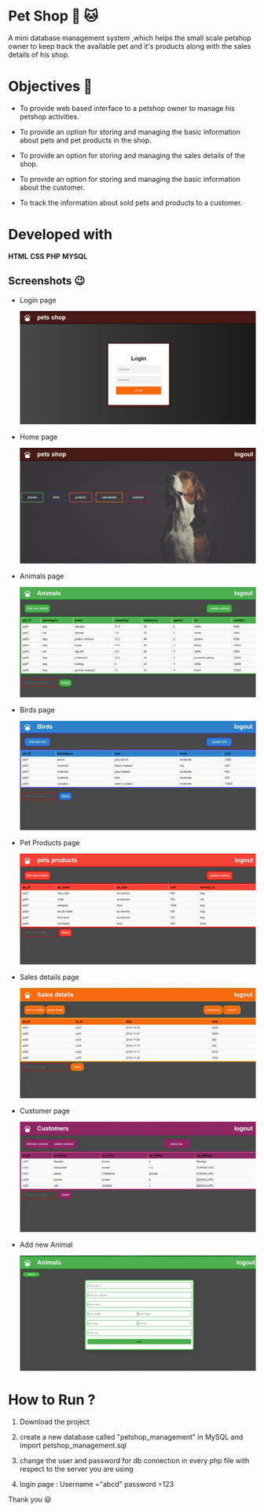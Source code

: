 # **Pet Shop** :dog: :cat: 
A mini database management system ,which helps the small scale petshop owner to keep track the available pet and it's products along with the sales details of his shop.

# Objectives :muscle:
* To provide web based interface to a petshop owner to manage his petshop activities.

* To provide an option for storing and managing the basic information about pets and pet products in the shop.

* To provide an option for storing and managing the sales details of the shop.

* To provide an option for storing and managing the basic information about the customer.

* To track the information about sold pets and products to a customer.

# Developed with 

 **HTML**  **CSS**   **PHP**   **MYSQL**


## Screenshots :wink:
* Login page

   <img src="./report/login.PNG" alt="drawing" width="auto"/>

* Home page
  
  <img src="./report/home.PNG" alt="drawing" width="auto"/>

* Animals page
   
   <img src="./report/animals.PNG" alt="drawing" width="auto"/>

* Birds page

  <img src="./report/birds.PNG" alt="drawing" width="auto"/>

* Pet Products page

  <img src="./report/products.PNG" alt="drawing" width="auto"/>

* Sales details page 

  <img src="./report/sales.PNG" alt="drawing" width="auto"/>

* Customer page

  <img src="./report/customer.PNG" alt="drawing" width="auto"/>

* Add new Animal
  
  <img src="./report/addanimals.PNG" alt="drawing" width="auto"/>


# How to Run ?
 
 1. Download the project

 2. create a new database called "petshop_management" in    MySQL and import petshop_management.sql 

 3. change the user and password for db connection  in every php file with respect to the server you are using

 4. login page : Username ="abcd" 
                 password =123
    
     
Thank you  :smiley:   
